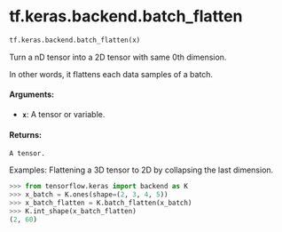 <div itemscope itemtype="http://developers.google.com/ReferenceObject">
<meta itemprop="name" content="tf.keras.backend.batch_flatten" />
<meta itemprop="path" content="Stable" />
</div>

# tf.keras.backend.batch_flatten

``` python
tf.keras.backend.batch_flatten(x)
```

Turn a nD tensor into a 2D tensor with same 0th dimension.

In other words, it flattens each data samples of a batch.

#### Arguments:

* <b>`x`</b>: A tensor or variable.


#### Returns:

    A tensor.

Examples:
  Flattening a 3D tensor to 2D by collapsing the last dimension.

```python
>>> from tensorflow.keras import backend as K
>>> x_batch = K.ones(shape=(2, 3, 4, 5))
>>> x_batch_flatten = K.batch_flatten(x_batch)
>>> K.int_shape(x_batch_flatten)
(2, 60)
```